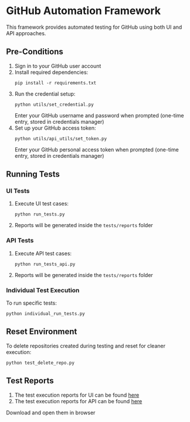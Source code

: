 # GitHub Automation Framework

This framework provides automated testing for GitHub using both UI and API approaches.

## Pre-Conditions

1. Sign in to your GitHub user account
2. Install required dependencies:
   ```
   pip install -r requirements.txt
   ```
3. Run the credential setup:
   ```
   python utils/set_credential.py
   ```
   Enter your GitHub username and password when prompted (one-time entry, stored in credentials manager)
4. Set up your GitHub access token:
   ```
   python utils/api_utils/set_token.py
   ```
   Enter your GitHub personal access token when prompted (one-time entry, stored in credentials manager)

## Running Tests

### UI Tests
1. Execute UI test cases:
   ```
   python run_tests.py
   ```
2. Reports will be generated inside the `tests/reports` folder

### API Tests
1. Execute API test cases:
   ```
   python run_tests_api.py
   ```
2. Reports will be generated inside the `tests/reports` folder

### Individual Test Execution
To run specific tests:
```
python individual_run_tests.py
```

## Reset Environment
To delete repositories created during testing and reset for cleaner execution:
```
python test_delete_repo.py
```

## Test Reports

1. The test execution reports for UI can be found [here](reports/ui_test_report_2025-03-17_10-58-54.html)
2. The test execution reports for API can be found [here](reports/api_test_report_2025-03-17_12-21-32.html)

Download and open them in browser 

